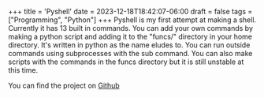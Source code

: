 +++
title = 'Pyshell'
date = 2023-12-18T18:42:07-06:00
draft = false
tags = ["Programming", "Python"]
+++
Pyshell is my first attempt at making a shell. Currently it has 13 built in commands. You can add your own commands by making a python script and adding it to the "funcs/" directory in your home directory. It's written in python as the name eludes to. You can run outside commands using subprocesses with the sub command. You can also make scripts with the commands in the funcs directory but it is still unstable at this time.

You can find the project on [Github](https://github.com/ezweber/pyshell) 
